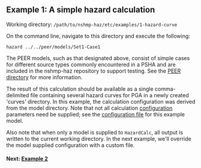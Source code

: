 Example 1: A simple hazard calculation
--------------------------------------

Working directory: `/path/to/nshmp-haz/etc/examples/1-hazard-curve`

On the command line, navigate to this directory and execute the following:

```Shell
hazard ../../peer/models/Set1-Case1
```

The PEER models, such as that designated above, consist of simple cases for different source types commonly encountered in a PSHA and are included in the nshmp-haz repository to support testing. See the [PEER directory](../../peer/) for more information.

The result of this calculation should be available as a single comma-delimited file containing several hazard curves for PGA in a newly created 'curves' directory. In this example, the calculation configuration was derived from the model directory. Note that not all calculation [configuration](https://github.com/usgs/nshmp-haz/wiki/Configuration) parameters need be supplied; see the [configuration file](../../peer/models/Set1-Case1/config.json) for this example model.

Also note that when only a model is supplied to `HazardCalc`, all output is written to the current working directory. In the next example, we'll override the model supplied configuration with a custom file.

#### Next: [Example 2](../2-custom-config)
